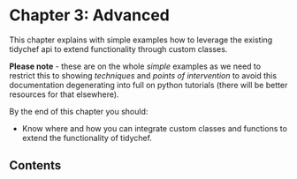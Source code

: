 # Chapter 3: Advanced

This chapter explains with simple examples how to leverage the existing tidychef api to extend functionality through custom classes.

**Please note** - these are on the whole _simple_ examples as we need to restrict this to showing _techniques_ and _points of intervention_ to avoid this documentation degenerating into full on python tutorials (there will be better resources for that elsewhere).

By the end of this chapter you should:

- Know where and how you can integrate custom classes and functions to extend the functionality of tidychef.

## Contents

```{tableofcontents}
```
